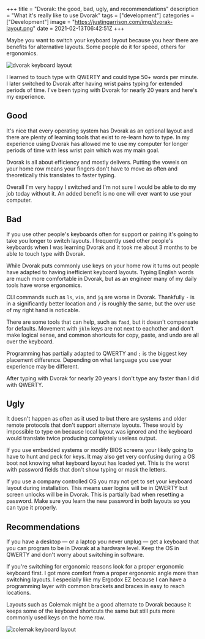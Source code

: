 +++
title = "Dvorak: the good, bad, ugly, and recommendations"
description = "What it's really like to use Dvorak"
tags = ["development"]
categories = ["Development"]
image = "https://justingarrison.com/img/dvorak-layout.png"
date = 2021-02-13T06:42:51Z
+++

Maybe you want to switch your keyboard layout because you hear there are benefits for alternative layouts.
Some people do it for speed, others for ergonomics.

![dvorak keyboard layout](/img/dvorak-layout.png)

I learned to touch type with QWERTY and could type 50+ words per minute.
I later switched to Dvorak after having wrist pains typing for extended periods of time.
I've been typing with Dvorak for nearly 20 years and here's my experience.

## Good

It's nice that every operating system has Dvorak as an optional layout and there are plenty of learning tools that exist to re-learn how to type.
In my experience using Dvorak has allowed me to use my computer for longer periods of time with less wrist pain which was my main goal.

Dvorak is all about efficiency and mostly delivers.
Putting the vowels on your home row means your fingers don't have to move as often and theoretically this translates to faster typing.

Overall I'm very happy I switched and I'm not sure I would be able to do my job today without it.
An added benefit is no one will ever want to use your computer.

## Bad

If you use other people's keyboards often for support or pairing it's going to take you longer to switch layouts.
I frequently used other people's keyboards when I was learning Dvorak and it took me about 3 months to be able to touch type with Dvorak.

While Dvorak puts commonly use keys on your home row it turns out people have adapted to having inefficient keyboard layouts.
Typing English words are much more comfortable in Dvorak, but as an engineer many of my daily tools have worse ergonomics.

CLI commands such as `ls`, `vim`, and `jq` are worse in Dvorak.
Thankfully `-` is in a significantly better location and `/` is roughly the same, but the over use of my right hand is noticable.

There are some tools that can help, such as `fasd`, but it doesn't compensate for defaults.
Movement with `jklm` keys are not next to eachother and don't make logical sense, and common shortcuts for copy, paste, and undo are all over the keyboard.

Programming has partially adapted to QWERTY and `;` is the biggest key placement difference.
Depending on what language you use your experience may be different.

After typing with Dvorak for nearly 20 years I don't type any faster than I did with QWERTY.

## Ugly

It doesn't happen as often as it used to but there are systems and older remote protocols that don't support alternate layouts.
These would by impossible to type on because local layout was ignored and the keyboard would translate twice producing completely useless output.

If you use embedded systems or modify BIOS screens your likely going to have to hunt and peck for keys.
It may also get very confusing during a OS boot not knowing what keyboard layout has loaded yet.
This is the worst with password fields that don't show typing or mask the letters.

If you use a company controlled OS you may not get to set your keyboard layout during installation.
This means user logins will be in QWERTY but screen unlocks will be in Dvorak.
This is partially bad when resetting a password.
Make sure you learn the new password in both layouts so you can type it properly.

## Recommendations

If you have a desktop — or a laptop you never unplug — get a keyboard that you can program to be in Dvorak at a hardware level.
Keep the OS in QWERTY and don't worry about switching in software.

If you're switching for ergonomic reasons look for a proper ergonomic keyboard first.
I got more comfort from a proper ergonomic angle more than switching layouts.
I especially like my Ergodox EZ because I can have a programming layer with common brackets and braces in easy to reach locations.

Layouts such as Colemak might be a good alternate to Dvorak because it keeps some of the keyboard shortcuts the same but still puts more commonly used keys on the home row.

![colemak keyboard layout](/img/colemak-layout.png)